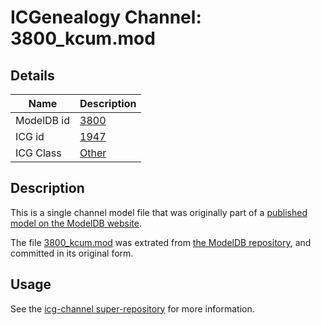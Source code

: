 # ICGenealogy Channel: 3800\_kcum.mod

## Details

Name | Description
---- | -----------
ModelDB id | [3800](http://senselab.med.yale.edu/ModelDB/ShowModel.cshtml?model=3800)
ICG id | [1947](http://icg.neurotheory.ox.ac.uk/channels/other/1947)
ICG Class | [Other](http://icg.neurotheory.ox.ac.uk/channels/other)

## Description

This is a single channel model file that was originally part of a [published model on the ModelDB website](http://senselab.med.yale.edu/mModelDB/ShowModel.cshtml?model=3800).

The file [3800\_kcum.mod](3800_kcum.mod) was extrated from [the ModelDB repository](http://senselab.med.yale.edu/ModelDB/ShowModel.cshtml?model=3800), and committed in its original form.

## Usage

See the [icg-channel super-repository](https://github.com/icgenealogy/icg-channels) for more information.